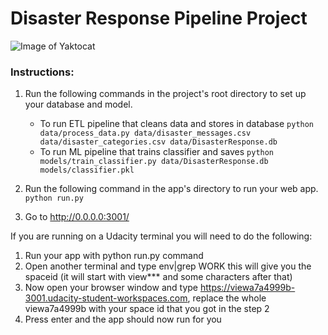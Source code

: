 # Disaster Response Pipeline Project

![Image of Yaktocat](https://octodex.github.com/images/yaktocat.png)

### Instructions:
1. Run the following commands in the project's root directory to set up your database and model.

    - To run ETL pipeline that cleans data and stores in database
        `python data/process_data.py data/disaster_messages.csv data/disaster_categories.csv data/DisasterResponse.db`
    - To run ML pipeline that trains classifier and saves
        `python models/train_classifier.py data/DisasterResponse.db models/classifier.pkl`

2. Run the following command in the app's directory to run your web app.
    `python run.py`

3. Go to http://0.0.0.0:3001/

If you are running on a Udacity terminal you will need to do the following:

1) Run your app with python run.py command
2) Open another terminal and type env|grep WORK this will give you the spaceid (it will start with view*** and some characters after that)
3) Now open your browser window and type https://viewa7a4999b-3001.udacity-student-workspaces.com, replace the whole viewa7a4999b with your space id that you got in the step 2
4) Press enter and the app should now run for you

